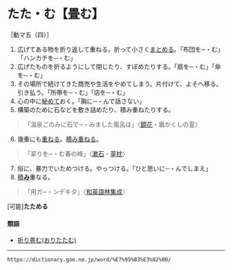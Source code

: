 # たた・む【畳む】

［動マ五（四）］
1. 広げてある物を折り返して重ねる。折って小さく[まとめる](まとめる（纏める）)。「布団を─・む」「ハンカチを─・む」
2. 広げたものを折るようにして閉じたり、すぼめたりする。「扇を─・む」「傘を─・む」
3. その場所で続けてきた商売や生活をやめてしまう。片付けて、よそへ移る。引き払う。「所帯を─・む」「店を─・む」
4. 心の中に[秘めて](ひめる（秘める）)おく。「胸に─・んで話さない」
5. 構築のために石などを敷き詰めたり、積み重ねたりする。    
>「溫泉ごのみに石で─・みました風呂は」〈[鏡花](https://dictionary.goo.ne.jp/word/person/%E6%B3%89%E9%8F%A1%E8%8A%B1/#jn-11630)・眉かくしの霊〉
6. 幾重にも[重ねる](かさねる（重ねる）)。[積み](つむ（積む）)[重ねる](かさねる（重ねる）)。    
>「翠りを─・む春の峰」〈[漱石](https://dictionary.goo.ne.jp/word/person/%E5%A4%8F%E7%9B%AE%E6%BC%B1%E7%9F%B3/#jn-164327)・[草枕](https://dictionary.goo.ne.jp/word/%E8%8D%89%E6%9E%95/#jn-61125)〉
7. 俗に、暴力でいためつける。やっつける。「ひと思いに─・んでしまえ」
8. [積**み**](つむ（積む）)重なる。
>「用ガ─・ンデキタ」〈[和英語林集成](https://dictionary.goo.ne.jp/word/%E5%92%8C%E8%8B%B1%E8%AA%9E%E6%9E%97%E9%9B%86%E6%88%90/#jn-237530)〉
        

\[可能\]**たためる**

#### 類語

-   [折り畳む(おりたたむ)](https://dictionary.goo.ne.jp/word/%E6%8A%98%E7%95%B3%E3%82%80/#jn-33919)

---
`https://dictionary.goo.ne.jp/word/%E7%95%B3%E3%82%80/`